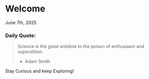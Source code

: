 # Welcome

June 7th, 2025

### Daily Quote:
> Science is the great antidote to the poison of enthusiasm and superstition.
> 	- Adam Smith

Stay Curious and keep Exploring!
